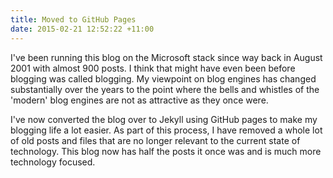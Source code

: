 ```yaml
---
title: Moved to GitHub Pages
date: 2015-02-21 12:52:22 +11:00
---
```


I've been running this blog on the Microsoft stack since way back in August 2001 with almost 900 posts. I think that might have even been before blogging was called blogging. My viewpoint on blog engines has changed substantially over the years to the point where the bells and whistles of the 'modern' blog engines are not as attractive as they once were.

I've now converted the blog over to Jekyll using GitHub pages to make my blogging life a lot easier. As part of this process, I have removed a whole lot of old posts and files that are no longer relevant to the current state of technology. This blog now has half the posts it once was and is much more technology focused.